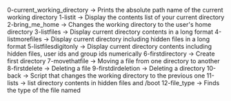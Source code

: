 0-current_working_directory ->  Prints the absolute path name of the current working directory
1-listit -> Display the contents list of your current directory
2-bring_me_home -> Changes the working directory to the user's home directory
3-listfiles -> Display current directory contents in a long format
4-listmorefiles -> Display current directory including hidden files in a long format
5-listfilesdigitonly -> Display current directory contents including hidden files, user  ids and group ids numerically
6-firstdirectory -> Create first directory
7-movethatfile -> Moving a file from one directory to another
8-firstdelete -> Deleting a file
9-firstdirdeletion -> Deleting a directory
10-back -> Script that changes the working directory to the previous one
11-lists -> list directory contents in hidden files and /boot
12-file_type -> Finds the type of the file named


